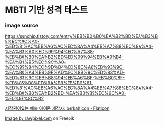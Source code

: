 # MBTI 기반 성격 테스트

### image source

https://sunchip.tistory.com/entry/%EB%B0%B0%EA%B2%BD%EA%B3%B5%EC%9C%A0-%ED%81%AC%EB%A6%AC%EC%8A%A4%EB%A7%88%EC%8A%A4-%EA%B3%A0%ED%99%94%EC%A7%88-%EB%B0%B0%EA%B2%BD%ED%99%94%EB%A9%B4-%EA%B3%B5%EC%9C%A0-%EC%95%84%EC%9D%B4%ED%8C%A8%EB%93%9C-%EA%B0%A4%EB%9F%AD%EC%8B%9C%ED%83%AD-%ED%83%9C%EB%B8%94%EB%A6%BF-%EB%B0%8F-%EB%85%B8%ED%8A%B8%EB%B6%81-%ED%81%AC%EB%A6%AC%EC%8A%A4%EB%A7%88%EC%8A%A4-%EB%B0%B0%EA%B2%BD-%EA%B3%B5%EC%9C%A0-%F0%9F%8C%B2

<a href="https://www.flaticon.com/kr/free-icons/-" title="저작권이있는 예술 아이콘">저작권이있는 예술 아이콘 제작자: berkahicon - Flaticon</a>

<a href="https://www.freepik.com/free-vector/festive-christmas-clipart-elements-collection_11564020.htm#query=%ED%81%AC%EB%A6%AC%EC%8A%A4%EB%A7%88%EC%8A%A4&position=0&from_view=search&track=ais&uuid=7307c49c-0461-47de-8ef3-65e47dce7012">Image by rawpixel.com</a> on Freepik
